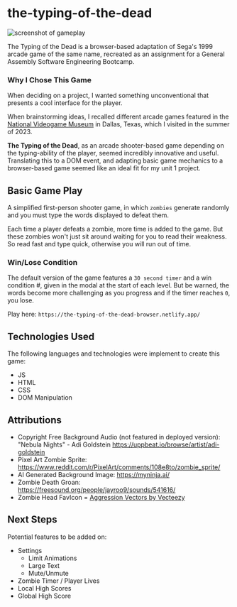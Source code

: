 # the-typing-of-the-dead
![screenshot of gameplay](./assets/hero.png)

The Typing of the Dead is a browser-based adaptation of Sega's 1999 arcade game of the same name, recreated as an assignment for a General Assembly Software Engineering Bootcamp. 

### Why I Chose This Game

When deciding on a project, I wanted something unconventional that presents a cool interface for the player. 

When brainstorming ideas, I recalled different arcade games featured in the [National Videogame Museum](https://nvmusa.org/) in Dallas, Texas, which I visited in the summer of 2023. 

**The Typing of the Dead**, as an arcade shooter-based game depending on the typing-ability of the player, seemed incredibly innovative and useful. Translating this to a DOM event, and adapting basic game mechanics to a browser-based game seemed like an ideal fit for my unit 1 project. 

## Basic Game Play
A simplified first-person shooter game, in which `zombies` generate randomly and you must type the words displayed to defeat them. 

Each time a player defeats a zombie, more time is added to the game. But these zombies won't just sit around waiting for you to read their weakness. So read fast and type quick, otherwise you will run out of time.

### Win/Lose Condition
The default version of the game features a `30 second timer` and a win condition #, given in the modal at the start of each level. But be warned, the words become more challenging as you progress and if the timer reaches `0`, you lose.

Play here: `https://the-typing-of-the-dead-browser.netlify.app/`

## Technologies Used
The following languages and technologies were implement to create this game: 
* JS
* HTML
* CSS
* DOM Manipulation

## Attributions
* Copyright Free Background Audio (not featured in deployed version): "Nebula Nights" - Adi Goldstein https://uppbeat.io/browse/artist/adi-goldstein 
* Pixel Art Zombie Sprite: https://www.reddit.com/r/PixelArt/comments/108e8to/zombie_sprite/
* AI Generated Background Image: https://myninja.ai/ 
* Zombie Death Groan: https://freesound.org/people/jayroo9/sounds/541616/ 
* Zombie Head FavIcon = <a href="https://www.vecteezy.com/free-vector/aggression">Aggression Vectors by Vecteezy</a>


## Next Steps
Potential features to be added on:
* Settings
    * Limit Animations
    * Large Text
    * Mute/Unmute
* Zombie Timer / Player Lives
* Local High Scores
* Global High Score